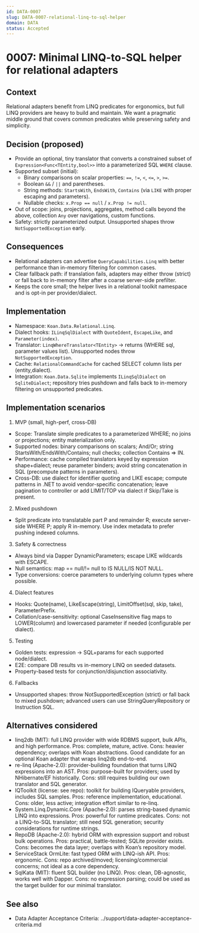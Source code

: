 ```yaml
---
id: DATA-0007
slug: DATA-0007-relational-linq-to-sql-helper
domain: DATA
status: Accepted
---
```


# 0007: Minimal LINQ-to-SQL helper for relational adapters

 

## Context
Relational adapters benefit from LINQ predicates for ergonomics, but full LINQ providers are heavy to build and maintain. We want a pragmatic middle ground that covers common predicates while preserving safety and simplicity.

## Decision (proposed)
- Provide an optional, tiny translator that converts a constrained subset of `Expression<Func<TEntity,bool>>` into a parameterized SQL `WHERE` clause.
- Supported subset (initial):
  - Binary comparisons on scalar properties: `==`, `!=`, `<`, `<=`, `>`, `>=`.
  - Boolean `&&` / `||` and parentheses.
  - String methods: `StartsWith`, `EndsWith`, `Contains` (via `LIKE` with proper escaping and parameters).
  - Nullable checks: `x.Prop == null` / `x.Prop != null`.
- Out of scope: joins, projections, aggregates, method calls beyond the above, collection `Any` over navigations, custom functions.
- Safety: strictly parameterized output. Unsupported shapes throw `NotSupportedException` early.

## Consequences
- Relational adapters can advertise `QueryCapabilities.Linq` with better performance than in-memory filtering for common cases.
- Clear fallback path: if translation fails, adapters may either throw (strict) or fall back to in-memory filter after a coarse server-side prefilter.
- Keeps the core small; the helper lives in a relational toolkit namespace and is opt-in per provider/dialect.

## Implementation
- Namespace: `Koan.Data.Relational.Linq`.
- Dialect hooks: `ILinqSqlDialect` with `QuoteIdent`, `EscapeLike`, and `Parameter(index)`.
- Translator: `LinqWhereTranslator<TEntity>` → returns (WHERE sql, parameter values list). Unsupported nodes throw `NotSupportedException`.
- Cache: `RelationalCommandCache` for cached SELECT column lists per (entity,dialect).
- Integration: `Koan.Data.Sqlite` implements `ILinqSqlDialect` on `SqliteDialect`; repository tries pushdown and falls back to in-memory filtering on unsupported predicates.

## Implementation scenarios
1) MVP (small, high-perf, cross-DB)
- Scope: Translate simple predicates to a parameterized WHERE; no joins or projections; entity materialization only.
- Supported nodes: binary comparisons on scalars; And/Or; string StartsWith/EndsWith/Contains; null checks; collection Contains => IN.
- Performance: cache compiled translators keyed by expression shape+dialect; reuse parameter binders; avoid string concatenation in SQL (precompute patterns in parameters).
- Cross-DB: use dialect for identifier quoting and LIKE escape; compute patterns in .NET to avoid vendor-specific concatenation; leave pagination to controller or add LIMIT/TOP via dialect if Skip/Take is present.

2) Mixed pushdown
- Split predicate into translatable part P and remainder R; execute server-side WHERE P; apply R in-memory. Use index metadata to prefer pushing indexed columns.

3) Safety & correctness
- Always bind via Dapper DynamicParameters; escape LIKE wildcards with ESCAPE.
- Null semantics: map == null/!= null to IS NULL/IS NOT NULL.
- Type conversions: coerce parameters to underlying column types where possible.

4) Dialect features
- Hooks: Quote(name), LikeEscape(string), LimitOffset(sql, skip, take), ParameterPrefix.
- Collation/case-sensitivity: optional CaseInsensitive flag maps to LOWER(column) and lowercased parameter if needed (configurable per dialect).

5) Testing
- Golden tests: expression → SQL+params for each supported node/dialect.
- E2E: compare DB results vs in-memory LINQ on seeded datasets.
- Property-based tests for conjunction/disjunction associativity.

6) Fallbacks
- Unsupported shapes: throw NotSupportedException (strict) or fall back to mixed pushdown; advanced users can use StringQueryRepository or Instruction SQL.

## Alternatives considered
- linq2db (MIT): full LINQ provider with wide RDBMS support, bulk APIs, and high performance. Pros: complete, mature, active. Cons: heavier dependency; overlaps with Koan abstractions. Good candidate for an optional Koan adapter that wraps linq2db end-to-end.
- re-linq (Apache-2.0): provider-building foundation that turns LINQ expressions into an AST. Pros: purpose-built for providers; used by NHibernate/EF historically. Cons: still requires building our own translator and SQL generator.
- IQToolkit (license: see repo): toolkit for building IQueryable providers, includes SQL samples. Pros: reference implementation, educational. Cons: older, less active; integration effort similar to re-linq.
- System.Linq.Dynamic.Core (Apache-2.0): parses string-based dynamic LINQ into expressions. Pros: powerful for runtime predicates. Cons: not a LINQ-to-SQL translator; still need SQL generation; security considerations for runtime strings.
- RepoDB (Apache-2.0): hybrid ORM with expression support and robust bulk operations. Pros: practical, battle-tested; SQLite provider exists. Cons: becomes the data layer; overlaps with Koan’s repository model.
- ServiceStack OrmLite: fast typed ORM with LINQ-ish API. Pros: ergonomic. Cons: repo archived/moved; licensing/commercial concerns; not ideal as a core dependency.
- SqlKata (MIT): fluent SQL builder (no LINQ). Pros: clean, DB-agnostic, works well with Dapper. Cons: no expression parsing; could be used as the target builder for our minimal translator.

## See also

- Data Adapter Acceptance Criteria: ../support/data-adapter-acceptance-criteria.md
